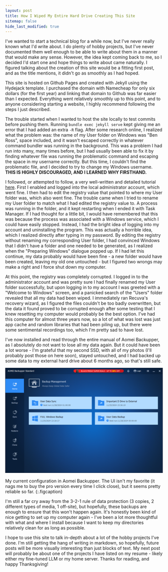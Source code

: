 ```yaml
---
layout: post
title: How I Wiped My Entire Hard Drive Creating This Site
sitemap: false
hide_last_modified: true
---
```


I've wanted to start a technical blog for a while now, but I've never really known what I'd write about. I do plenty of hobby projects, but I've never documented them well enough to be able to write about them in a manner that would make any sense. However, the idea kept coming back to me, so I decided I'd start one and hope things to write about came naturally. I figured talking about the creation of this site would be a fitting first post, and as the title mentions, it didn't go as smoothly as I had hoped.

This site is hosted on Github Pages and created with Jekyll using the Hydejack template. I purchased the domain with Namecheap for only six dollars (for the first year) and linking that domain to Github was far easier than I expected. Everything went relatively smoothly up to this point, and to anyone considering starting a website, I highly recommend following the steps I just described. 

The trouble started when I wanted to host the site locally to test commits before pushing them. Running `bundle exec jekyll serve` kept giving me an error that I had added an extra `-R` flag. After some research online, I realized what the problem was: the name of my User folder on Windows was "Ben Ross", space included, and it wasn't escaped correctly in whatever command bundler was running in the background. This was a problem I had run into many, many times before, but I had usually been able to fix it by finding whatever file was running the problematic command and escaping the space in my username correctly. But this time, I couldn't find the problematic file, and I decided to try to change my Windows username. **THIS IS HIGHLY DISCOURAGED, AND I LEARNED WHY FIRSTHAND.** 

I followed, or attempted to follow, a very well-written and detailed tutorial [here](https://www.tenforums.com/tutorials/89060-change-name-user-profile-folder-windows-10-a.html). First I enabled and logged into the local administrator account, which went fine. I then had to edit the registry value that pointed to where my User folder was, which also went fine. The trouble came when I tried to rename my User folder to match what I had edited the registry value to. A process was running in the folder, and it kept restarting when I ended it with Task Manager. If I had thought for a little bit, I would have remembered that this was because the process was associated with a Windows service, which I could have easily stopped. Instead, I had the bright idea of logging into my account and uninstalling the program. This was actually a horrible idea, which I realized directly after typing in my password. By editing the registry without renaming my corresponding User folder, I had convinced Windows that I didn't have a folder and one needed to be generated, as I realized when the "Preparing Windows" dialogue popped up. If I had let this continue, my data probably would have been fine - a new folder would have been created, leaving my old one untouched - but I figured two wrongs may make a right and I force shut down my computer. 

At this point, the registry was completely corrupted. I logged in to the administrator account and was pretty sure I had finally renamed my User folder successfully, but upon logging in to my account I was greeted with a "Welcome to Windows" screen, and a panicked search of the "Users" folder revealed that all my data had been wiped. I immediately ran Recuva's recovery wizard, as I figured the files couldn't be too badly overwritten, but the data it found proved to be corrupted enough after some testing that I knew resetting my computer would probably be the best option. I've had this computer for almost three years now, so a lot of what was lost was just app cache and random libraries that had been piling up, but there were some sentimental recordings too, which I'm pretty sad to have lost.

I've now installed and read through the entire manual of Aomei Backupper, as I absolutely do not want to lose all my data again. But it could have been a lot worse - I'm grateful that my second SSD, with all of my photos (I'll probably post those on here soon), stayed untouched, and I had backed up some data to my external hard drive about 6 months ago, so that's still safe. 

![Full-width image](/assets/img/blog/aomei.png)

My current configuration in Aomei Backupper. The UI isn't my favorite (it nags me to buy the pro version every time I click close), but it seems pretty reliable so far.
{:.figcaption}

I'm still a far cry away from the 3-2-1 rule of data protection (3 copies, 2 different types of media, 1 off-site), but hopefully, these backups are enough to ensure that this won't happen again. It's honestly been kind of nice getting to set up my computer again - I've been a lot more thoughtful with what and where I install because I want to keep my directories relatively clean for as long as possible. 

I hope to use this site to talk in-depth about a lot of the hobby projects I've done. I'm still getting the hang of writing in markdown, so hopefully, future posts will be more visually interesting than just blocks of text. My next post will probably be about one of the projects I have listed on my resume - likely either my fine-tuned LLM or my home server. Thanks for reading, and happy Thanksgiving!